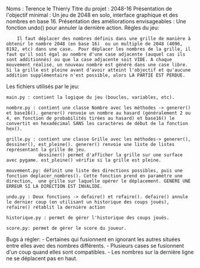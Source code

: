 Noms : Terence le Thierry
Titre du projet : 2048-16
Présentation de l'objectif minimal : Un jeu de 2048 en solo, interface graphique et des nombres en base 16.
Présentation des améliorations envisageables : Une fonction undo() pour annuler la dernière action.
Règles du jeu:

        Il faut déplacer des nombres définis dans une grille de manière à obtenir le nombre 2048 (en base 16)  ou un multiple de 2048 (4096, 8192, etc) dans une case.  Pour déplacer les nombres de la grille, il faut qu'il soit égal au nombre d'une case adjacente (auquel cas ils sont additionnés) ou que la case adjacente soit VIDE. A chaque mouvement réalisé, un nouveau nombre est généré dans une case libre. Si la grille est pleine avant d'avoir atteint l'objectif et qu'aucune addition supplémentaire n'est possible, alors LA PARTIE EST PERDUE.

Les fichiers utilisés par le jeu:

    main.py : contient la logique du jeu (boucles, variables, etc).

    nombre.py : contient une classe Nombre avec les méthodes -> generer() et base16(). generer() renvoie un nombre au hasard (généralement 2 ou 4, en fonction de probabilités tirées au hasard) et base16() le convertit en hexadécimal SANS les caractères de début de la fonction hex().

    grille.py : contient une classe Grille avec les méthodes-> generer(), dessiner(), est_pleine(). generer() renvoie une liste de listes représentant la grille de jeu.
                dessiner() permet d'afficher la grille sur une surface avec pygame. est_pleine() vérifie si la grille est pleine.

    mouvement.py: définit une liste des directions possibles, puis une fonction deplacer_nombres(). Cette fonction prend en paramètre une direction,  une grille sur laquelle opérer le déplacement. GENERE UNE ERREUR SI LA DIRECTION EST INVALIDE.

    undo.py : Deux fonctions -> defaire() et refaire(). defaire() annule le dernier coup (en utilisant un historique des coups joués), refaire() rétablit la dernière action

    historique.py : permet de gérer l'historique des coups joués.

    score.py: permet de gérer le score du joueur.



Bugs à régler:
        - Certaines qui fusionnent en ignorant les autres situées entre elles avec des nombres différents.
        - Plusieurs cases se fusionnent d'un coup quand elles sont compatibles.
        - Les nombres sur la dernière ligne ne se déplacent pas en haut.